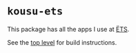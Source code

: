 # `kousu-ets`

This package has all the apps I use at [ËTS](https://www.etsmtl.ca/).

See the [top level](../README.md) for build instructions.
